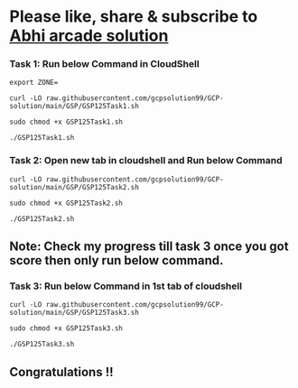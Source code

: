 # Please like, share & subscribe to [Abhi arcade solution](http://www.youtube.com/@Abhi_Arcade_Solution)

### Task 1:  Run below Command in CloudShell
```
export ZONE=
```
```
curl -LO raw.githubusercontent.com/gcpsolution99/GCP-solution/main/GSP/GSP125Task1.sh

sudo chmod +x GSP125Task1.sh

./GSP125Task1.sh
```

### Task 2: Open new tab in cloudshell and Run below Command

```
curl -LO raw.githubusercontent.com/gcpsolution99/GCP-solution/main/GSP/GSP125Task2.sh

sudo chmod +x GSP125Task2.sh

./GSP125Task2.sh
```
## Note: Check my progress till task 3 once you got score then only run below command.

### Task 3: Run below Command in 1st tab of cloudshell

```
curl -LO raw.githubusercontent.com/gcpsolution99/GCP-solution/main/GSP/GSP125Task3.sh

sudo chmod +x GSP125Task3.sh

./GSP125Task3.sh
```

## Congratulations !!
